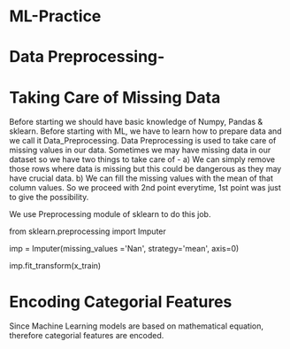 # ML-Practice

# Data Preprocessing-

# Taking Care of Missing Data
Before starting we should have basic knowledge of Numpy, Pandas & sklearn.
Before starting with ML, we have to learn how to prepare data and we call it Data_Preprocessing.
Data Preprocessing is used to take care of missing values in our data. 
Sometimes we may have missing data in our dataset so we have two things to take care of -
a) We can simply remove those rows where data is missing but this could be dangerous as they may have crucial data.
b) We can fill the missing values with the mean of that column values.
So we proceed with 2nd point everytime, 1st point was just to give the possibility.

We use Preprocessing module of sklearn to do this job.

from sklearn.preprocessing import Imputer  

imp = Imputer(missing_values ='Nan',  strategy='mean', axis=0)  

imp.fit_transform(x_train)


# Encoding Categorial Features
Since Machine Learning models are based on mathematical equation, therefore categorial features are encoded.
